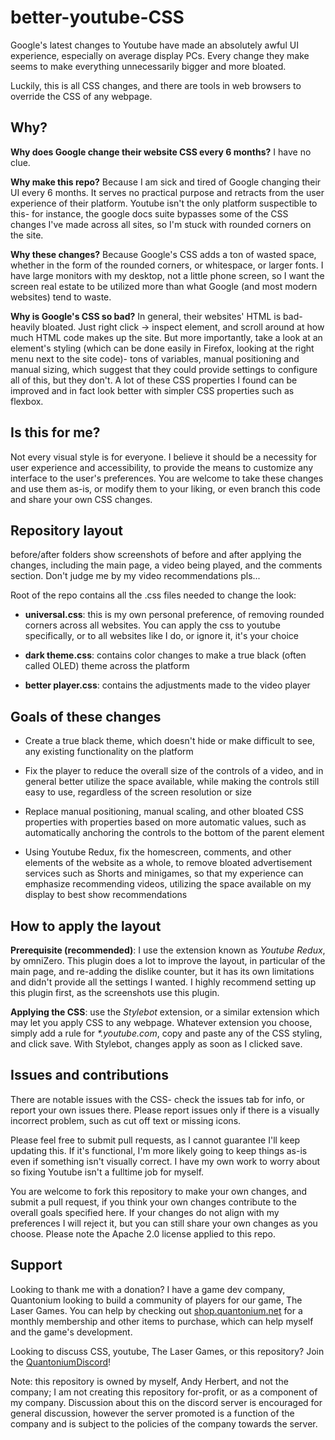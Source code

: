 # better-youtube-CSS
Google's latest changes to Youtube have made an absolutely awful UI experience, especially on average display PCs. Every change they make seems to make everything unnecessarily bigger and more bloated.

Luckily, this is all CSS changes, and there are tools in web browsers to override the CSS of any webpage. 

## Why?

**Why does Google change their website CSS every 6 months?** I have no clue.

**Why make this repo?** Because I am sick and tired of Google changing their UI every 6 months. It serves no practical purpose and retracts from the user experience of their platform. Youtube isn't the only platform suspectible to this- for instance, the google docs suite bypasses some of the CSS changes I've made across all sites, so I'm stuck with rounded corners on the site.

**Why these changes?** Because Google's CSS adds a ton of wasted space, whether in the form of the rounded corners, or whitespace, or larger fonts. I have large monitors with my desktop, not a little phone screen, so I want the screen real estate to be utilized more than what Google (and most modern websites) tend to waste.

**Why is Google's CSS so bad?** In general, their websites' HTML is bad- heavily bloated. Just right click -> inspect element, and scroll around at how much HTML code makes up the site. But more importantly, take a look at an element's styling (which can be done easily in Firefox, looking at the right menu next to the site code)- tons of variables, manual positioning and manual sizing, which suggest that they could provide settings to configure all of this, but they don't. A lot of these CSS properties I found can be improved and in fact look better with simpler CSS properties such as flexbox.

## Is this for me?

Not every visual style is for everyone. I believe it should be a necessity for user experience and accessibility, to provide the means to customize any interface to the user's preferences. You are welcome to take these changes and use them as-is, or modify them to your liking, or even branch this code and share your own CSS changes.

## Repository layout

before/after folders show screenshots of before and after applying the changes, including the main page, a video being played, and the comments section. Don't judge me by my video recommendations pls...

Root of the repo contains all the .css files needed to change the look:

* **universal.css**: this is my own personal preference, of removing rounded corners across all websites. You can apply the css to youtube specifically, or to all websites like I do, or ignore it, it's your choice

* **dark theme.css**: contains color changes to make a true black (often called OLED) theme across the platform

* **better player.css**: contains the adjustments made to the video player

## Goals of these changes

* Create a true black theme, which doesn't hide or make difficult to see, any existing functionality on the platform

* Fix the player to reduce the overall size of the controls of a video, and in general better utilize the space available, while making the controls still easy to use, regardless of the screen resolution or size

* Replace manual positioning, manual scaling, and other bloated CSS properties with properties based on more automatic values, such as automatically anchoring the controls to the bottom of the parent element

* Using Youtube Redux, fix the homescreen, comments, and other elements of the website as a whole, to remove bloated advertisement services such as Shorts and minigames, so that my experience can emphasize recommending videos, utilizing the space available on my display to best show recommendations

## How to apply the layout

**Prerequisite (recommended)**: I use the extension known as *Youtube Redux*, by omniZero. This plugin does a lot to improve the layout, in particular of the main page, and re-adding the dislike counter, but it has its own limitations and didn't provide all the settings I wanted. I highly recommend setting up this plugin first, as the screenshots use this plugin.

**Applying the CSS**: use the *Stylebot* extension, or a similar extension which may let you apply CSS to any webpage. Whatever extension you choose, simply add a rule for *\*.youtube.com*, copy and paste any of the CSS styling, and click save. With Stylebot, changes apply as soon as I clicked save.

## Issues and contributions

There are notable issues with the CSS- check the issues tab for info, or report your own issues there. Please report issues only if there is a visually incorrect problem, such as cut off text or missing icons.

Please feel free to submit pull requests, as I cannot guarantee I'll keep updating this. If it's functional, I'm more likely going to keep things as-is even if something isn't visually correct. I have my own work to worry about so fixing Youtube isn't a fulltime job for myself.

You are welcome to fork this repository to make your own changes, and submit a pull request, if you think your own changes contribute to the overall goals specified here. If your changes do not align with my preferences I will reject it, but you can still share your own changes as you choose. Please note the Apache 2.0 license applied to this repo.

## Support

Looking to thank me with a donation? I have a game dev company, Quantonium looking to build a community of players for our game, The Laser Games. You can help by checking out [shop.quantonium.net](shop.quantonium.net) for a monthly membership and other items to purchase, which can help myself and the game's development.

Looking to discuss CSS, youtube, The Laser Games, or this repository? Join the [QuantoniumDiscord](discord.quantonium.net)!

Note: this repository is owned by myself, Andy Herbert, and not the company; I am not creating this repository for-profit, or as a component of my company. Discussion about this on the discord server is encouraged for general discussion, however the server promoted is a function of the company and is subject to the policies of the company towards the server.
